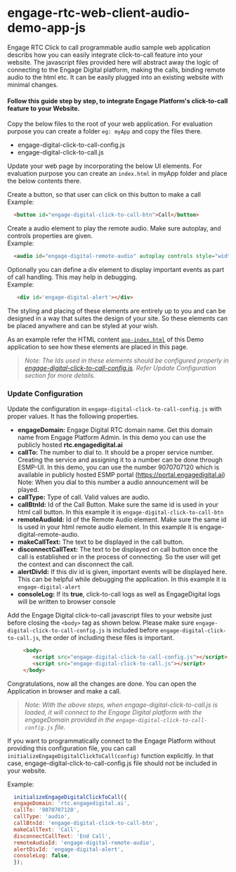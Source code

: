 # engage-rtc-web-client-audio-demo-app-js
Engage RTC Click to call programmable audio sample web application describs how you can easily integrate click-to-call feature into your website.
The javascript files provided here will abstract away the logic of connecting to the Engage Digital platform, making the calls, binding remote audio to the html etc.
It can be easily plugged into an existing website with minimal changes.

#### Follow this guide step by step, to integrate Engage Platform's click-to-call feature to your Website.

Copy the below files to the root of your web application. For evaluation purpose you can create a folder `eg: myApp` and copy the files there.
 - engage-digital-click-to-call-config.js
 - engage-digital-click-to-call.js
  
Update your web page by incorporating the below UI elements. For evaluation purpose you can create an `index.html` in myApp folder and place the below contents there.

Create a button, so that user can click on this button to make a call\
Example:
```html
  <button id="engage-digital-click-to-call-btn">Call</button>
```
Create a audio element to play the remote audio. Make sure autoplay, and controls properties are given.\
Example:
```html
  <audio id="engage-digital-remote-audio" autoplay controls style="width: 300px; height: 225px; background-color: gray;"></audio>
``` 
Optionally you can define a div element to display important events as part of call handling. This may help in debugging.\
Example:
```html
   <div id='engage-digital-alert'></div>
```
The styling and placing of these elements are entirely up to you and can be designed in a way that suites the design of your site.
So these elements can be placed anywhere and can be styled at your wish.

As an example refer the HTML content [`app-index.html`](https://github.com/RSYS-EDP/engage-rtc-click-to-call-programmable-audio-web-app/blob/main/app-index.html) of this Demo application to see how these elements are placed in this page.

>*Note: The Ids used in these elements should be configured properly in [engage-digital-click-to-call-config.js](https://github.com/RSYS-EDP/engage-rtc-click-to-call-programmable-audio-web-app/blob/main/engage-digital-click-to-call-config.js).
Refer Update Configuration section for more details.*

### Update Configuration
Update the configuration in `engage-digital-click-to-call-config.js` with proper values. It has the following properties.

- **engageDomain:** Engage Digital RTC domain name. Get this domain name from Engage Platform Admin. In this demo you can use the publicly hosted **rtc.engagedigital.ai**
- **callTo:** The number to dial to. It should be a proper service number. Creating the service and assigning it to a number can be done through ESMP-UI.
In this demo, you can use the number 9070707120 which is available in publicly hosted ESMP portal (https://portal.engagedigital.ai)
Note: When you dial to this number a audio announcement will be played.
- **callType:** Type of call. Valid values are audio.
- **callBtnId:** Id of the Call Button. Make sure the same id is used in your html call button. In this example it is `engage-digital-click-to-call-btn`
- **remoteAudioId:** Id of the Remote Audio element. Make sure the same id is used in your html remote audio element. In this example it is engage-digital-remote-audio.
- **makeCallText:** The text to be displayed in the call button.
- **disconnectCallText:** The text to be displayed on call button once the call is established or in the process of connecting. So the user will get the context and can disconnect the call.
- **alertDivId:** If this div id is given, important events will be displayed here. This can be helpful while debugging the application. In this example it is `engage-digital-alert`
- **consoleLog:** If its **true**, click-to-call logs as well as EngageDigital logs will be written to browser console

Add the Engage Digital click-to-call javascript files to your website just before closing the `<body>` tag as shown below. Please make sure `engage-digital-click-to-call-config.js` is included before `engage-digital-click-to-call.js`, the order of including these files is important.

```html
     <body>
        <script src="engage-digital-click-to-call-config.js"></script>
        <script src="engage-digital-click-to-call.js"></script>
     </body>
```

Congratulations, now all the changes are done. You can open the Application in browser and make a call.

>*Note: With the above steps, when engage-digital-click-to-call.js is loaded, it will connect to the Engage Digital platform with the engageDomain provided in the `engage-digital-click-to-call-config.js` file.*

If you want to programmatically connect to the Engage Platform without providing this configuration file, you can call `initializeEngageDigitalClickToCall(config)` function explicitly. In that case, engage-digital-click-to-call-config.js file should not be included in your website.

Example:
```javascript
  initializeEngageDigitalClickToCall({
  engageDomain: 'rtc.engagedigital.ai',
  callTo: '9070707120',
  callType: 'audio',
  callBtnId: 'engage-digital-click-to-call-btn',
  makeCallText: 'Call',
  disconnectCallText: 'End Call',
  remoteAudioId: 'engage-digital-remote-audio',
  alertDivId: 'engage-digital-alert',
  consoleLog: false,
  });
```
